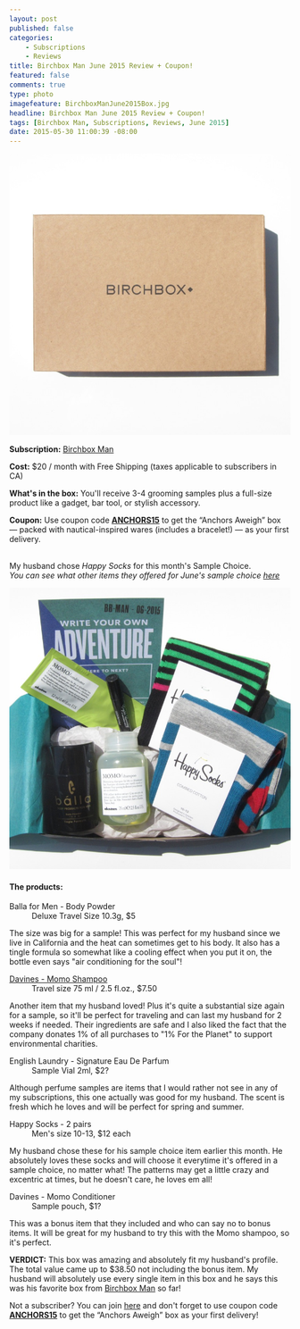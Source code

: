 ```yaml
---
layout: post
published: false
categories: 
    - Subscriptions
    - Reviews
title: Birchbox Man June 2015 Review + Coupon!
featured: false
comments: true
type: photo
imagefeature: BirchboxManJune2015Box.jpg
headline: Birchbox Man June 2015 Review + Coupon!
tags: [Birchbox Man, Subscriptions, Reviews, June 2015]
date: 2015-05-30 11:00:39 -08:00
---
```


<center><img src='/images/BirchboxManJune2015Box.jpg'></center>
<p><b>Subscription:</b> <a href="https://www.birchbox.com/invite/whatsupmailbox">Birchbox Man</a></p>
<p><b>Cost:</b> $20 / month with Free Shipping (taxes applicable to subscribers in CA)</p>
<p><b>What's in the box:</b> You'll receive 3-4 grooming samples plus a full-size product like a gadget, bar tool, or stylish accessory.</p>
<p><b>Coupon:</b> Use coupon code <a href="https://www.birchbox.com/invite/whatsupmailbox"><b>ANCHORS15</b></a> to get the “Anchors Aweigh” box — packed with nautical-inspired wares (includes a bracelet!) — as your first delivery.</p>
<br>

<DT>My husband chose <i>Happy Socks</i> for this month's Sample Choice.</DT>
<i>You can see what other items they offered for June's sample choice <a href="http://whatsupmailbox.com/subscriptions/birchbox-man-june-2015-sample-choice-revealed-power-play-choices/">here</a></i>

<p><center><img src='/images/BirchboxManJune2015Items.jpg'></center></p>

<H4>The products:</H4>
<DL>
<DT>Balla for Men - Body Powder</DT>
<DD>Deluxe Travel Size 10.3g, $5</DD>
<p>The size was big for a sample! This was perfect for my husband since we live in California and the heat can sometimes get to his body. It also has a tingle formula so somewhat like a cooling effect when you put it on, the bottle even says "air conditioning for the soul"!</p>
</DL>
<DL>
<DT><a href="http://us.davines.com/momo-shampoo/d/1153C675?mkwid=sI2hOG0h5&pcrid=64706390677&pkw=davines%20momo%20shampoo&pmt=e&pdv=c&gclid=Cj0KEQjwv6WrBRD4gbngqe7mosYBEiQAIB5oTBr2HuPxb4LFUAiucdN-hiwxNkyjYTb947W27v9GWVcaAjYr8P8HAQ">Davines - Momo Shampoo</a></DT>
<DD>Travel size 75 ml / 2.5 fl.oz., $7.50</DD>
<p>Another item that my husband loved! Plus it's quite a substantial size again for a sample, so it'll be perfect for traveling and can last my husband for 2 weeks if needed. Their ingredients are safe and I also liked the fact that the company donates 1% of all purchases to "1% For the Planet" to support environmental charities.</p>
</DL>
<DL>
<DT>English Laundry - Signature Eau De Parfum</DT>
<DD>Sample Vial 2ml, $2?</DD>
<p>Although perfume samples are items that I would rather not see in any of my subscriptions, this one actually was good for my husband. The scent is fresh which he loves and will be perfect for spring and summer.</p>
</DL>
<DL>
<DT>Happy Socks - 2 pairs</DT>
<DD>Men's size 10-13, $12 each</DD>
<p>My husband chose these for his sample choice item earlier this month. He absolutely loves these socks and will choose it everytime it's offered in a sample choice, no matter what! The patterns may get a little crazy and excentric at times, but he doesn't care, he loves em all!</p>
</DL>
<DL>
<DT>Davines - Momo Conditioner</DT>
<DD>Sample pouch, $1?</DD>
<p>This was a bonus item that they included and who can say no to bonus items. It will be great for my husband to try this with the Momo shampoo, so it's perfect.</p>
</DL>

<p><b>VERDICT:</b> This box was amazing and absolutely fit my husband's profile. The total value came up to $38.50 not including the bonus item. My husband will absolutely use every single item in this box and he says this was his favorite box from <a href="https://www.birchbox.com/invite/whatsupmailbox">Birchbox Man</a> so far!</p>

<p>Not a subscriber? You can join <a href="https://www.birchbox.com/invite/whatsupmailbox">here</a> and don't forget to use coupon code <a href="https://www.birchbox.com/invite/whatsupmailbox"><b>ANCHORS15</b></a> to get the “Anchors Aweigh” box as your first delivery!</p>

